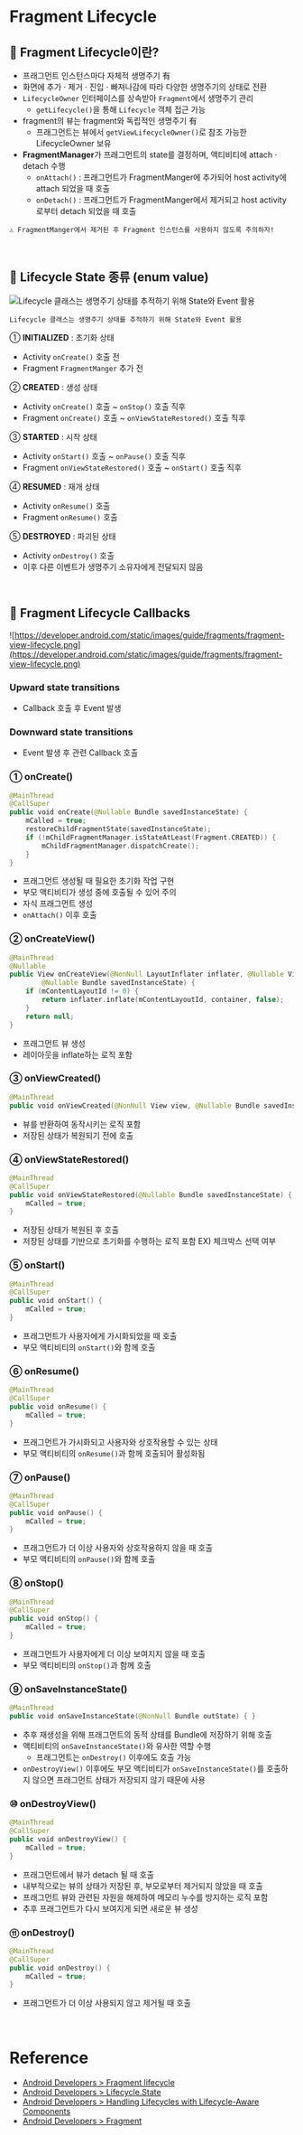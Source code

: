 # Fragment Lifecycle

## 📍 Fragment Lifecycle이란?

- 프래그먼트 인스턴스마다 자체적 생명주기 有
- 화면에 추가 · 제거 · 진입 · 빠져나감에 따라 다양한 생명주기의 상태로 전환
- `LifecycleOwner` 인터페이스를 상속받아 `Fragment`에서 생명주기 관리
    - `getLifecycle()`을 통해 `Lifecycle` 객체 접근 가능
- fragment의 뷰는 fragment와 독립적인 생명주기 有
    - 프래그먼트는 뷰에서 `getViewLifecycleOwner()`로 참조 가능한 LifecycleOwner 보유
- **FragmentManager**가 프래그먼트의 state를 결정하며, 액티비티에 attach · detach 수행
    - `onAttach()` : 프래그먼트가 FragmentManger에 추가되어 host activity에 attach 되었을 때 호출
    - `onDetach()` : 프래그먼트가 FragmentManger에서 제거되고 host activity로부터 detach 되었을 때 호출

```
⚠️ FragmentManger에서 제거된 후 Fragment 인스턴스를 사용하지 않도록 주의하자!
```
<br>

## 📍 Lifecycle State 종류 (enum value)
![Lifecycle 클래스는 생명주기 상태를 추적하기 위해 State와 Event 활용](https://developer.android.com/static/images/topic/libraries/architecture/lifecycle-states.svg)
```
Lifecycle 클래스는 생명주기 상태를 추적하기 위해 State와 Event 활용
```
① **INITIALIZED** : 초기화 상태
- Activity `onCreate()` 호출 전
- Fragment `FragmentManger` 추가 전

② **CREATED** : 생성 상태
- Activity `onCreate()` 호출 ~ `onStop()` 호출 직후
- Fragment `onCreate()` 호출 ~ `onViewStateRestored()` 호출 직후

③ **STARTED** : 시작 상태
- Activity `onStart()` 호출 ~ `onPause()` 호출 직후
- Fragment `onViewStateRestored()` 호출 ~ `onStart()` 호출 직후

④ **RESUMED** : 재개 상태
- Activity `onResume()` 호출
- Fragment `onResume()` 호출

⑤ **DESTROYED** : 파괴된 상태
- Activity `onDestroy()` 호출
- 이후 다른 이벤트가 생명주기 소유자에게 전달되지 않음
<br>

## 📍 Fragment Lifecycle Callbacks
![https://developer.android.com/static/images/guide/fragments/fragment-view-lifecycle.png](https://developer.android.com/static/images/guide/fragments/fragment-view-lifecycle.png)
### Upward state transitions
- Callback 호출 후 Event 발생

### Downward state transitions
- Event 발생 후 관련 Callback 호출

### ① onCreate()
```kotlin
@MainThread
@CallSuper
public void onCreate(@Nullable Bundle savedInstanceState) {
    mCalled = true;
    restoreChildFragmentState(savedInstanceState);
    if (!mChildFragmentManager.isStateAtLeast(Fragment.CREATED)) {
        mChildFragmentManager.dispatchCreate();
    }
}
```
- 프래그먼트 생성될 때 필요한 초기화 작업 구현
- 부모 액티비티가 생성 중에 호출될 수 있어 주의
- 자식 프래그먼트 생성
- `onAttach()` 이후 호출

### ② onCreateView()
```kotlin
@MainThread
@Nullable
public View onCreateView(@NonNull LayoutInflater inflater, @Nullable ViewGroup container,
        @Nullable Bundle savedInstanceState) {
    if (mContentLayoutId != 0) {
        return inflater.inflate(mContentLayoutId, container, false);
    }
    return null;
}
```
- 프래그먼트 뷰 생성
- 레이아웃을 inflate하는 로직 포함

### ③ onViewCreated()
```kotlin
@MainThread
public void onViewCreated(@NonNull View view, @Nullable Bundle savedInstanceState) { }
```
- 뷰를 반환하여 동작시키는 로직 포함
- 저장된 상태가 복원되기 전에 호출

### ④ onViewStateRestored()
```kotlin
@MainThread
@CallSuper
public void onViewStateRestored(@Nullable Bundle savedInstanceState) {
    mCalled = true;
}
```
- 저장된 상태가 복원된 후 호출
- 저장된 상태를 기반으로 초기화를 수행하는 로직 포함
    EX) 체크박스 선택 여부

### ⑤ onStart()
```kotlin
@MainThread
@CallSuper
public void onStart() {
    mCalled = true;
}
```
- 프래그먼트가 사용자에게 가시화되었을 때 호출
- 부모 액티비티의 `onStart()`와 함께 호출

### ⑥ onResume()
```kotlin
@MainThread
@CallSuper
public void onResume() {
    mCalled = true;
}
```
- 프래그먼트가 가시화되고 사용자와 상호작용할 수 있는 상태
- 부모 액티비티의 `onResume()`과 함께 호출되어 활성화됨

### ⑦ onPause()
```kotlin
@MainThread
@CallSuper
public void onPause() {
    mCalled = true;
}
```
- 프래그먼트가 더 이상 사용자와 상호작용하지 않을 때 호출
- 부모 액티비티의 `onPause()`와 함께 호출

### ⑧ onStop()
```kotlin
@MainThread
@CallSuper
public void onStop() {
    mCalled = true;
}
```
- 프래그먼트가 사용자에게 더 이상 보여지지 않을 때 호출
- 부모 액티비티의 `onStop()`과 함께 호출

### ⑨ onSaveInstanceState()
```kotlin
@MainThread
public void onSaveInstanceState(@NonNull Bundle outState) { }
```
- 추후 재생성을 위해 프래그먼트의 동적 상태를 Bundle에 저장하기 위해 호출
- 액티비티의 `onSaveInstanceState()`와 유사한 역할 수행
    - 프래그먼트는 `onDestroy()` 이후에도 호출 가능
- `onDestroyView()` 이후에도 부모 액티비티가 `onSaveInstanceState()`를 호출하지 않으면 프래그먼트 상태가 저장되지 않기 때문에 사용

### ⑩ onDestroyView()
```kotlin
@MainThread
@CallSuper
public void onDestroyView() {
    mCalled = true;
}
```
- 프래그먼트에서 뷰가 detach 될 때 호출
- 내부적으로는 뷰의 상태가 저장된 후, 부모로부터 제거되지 않았을 때 호출
- 프래그먼트 뷰와 관련된 자원을 해제하여 메모리 누수를 방지하는 로직 포함
- 추후 프래그먼트가 다시 보여지게 되면 새로운 뷰 생성

### ⑪ onDestroy()
```kotlin
@MainThread
@CallSuper
public void onDestroy() {
    mCalled = true;
}
```
- 프래그먼트가 더 이상 사용되지 않고 제거될 때 호출
<br>

# Reference
- [Android Developers > Fragment lifecycle](https://developer.android.com/guide/fragments/lifecycle)
- [Android Developers > Lifecycle.State](https://developer.android.com/reference/androidx/lifecycle/Lifecycle.State#INITIALIZED)
- [Android Developers > Handling Lifecycles with Lifecycle-Aware Components](https://developer.android.com/topic/libraries/architecture/lifecycle)
- [Android Developers > Fragment](https://developer.android.com/reference/androidx/fragment/app/Fragment#onCreate(android.os.Bundle))
